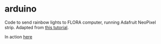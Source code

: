 # arduino

Code to send rainbow lights to FLORA computer, running Adafruit NeoPixel strip. Adapted from [this tutorial](https://learn.adafruit.com/getting-started-with-flora/blink-onboard-neopixel).

In action [here](https://www.instagram.com/p/BXEFafijDws/)
